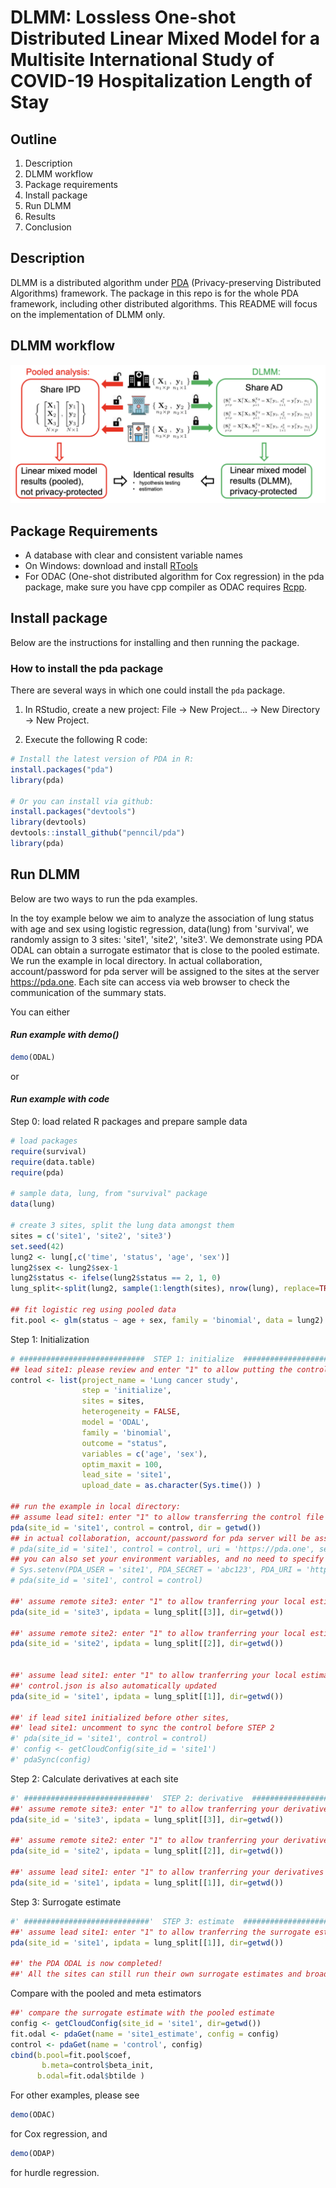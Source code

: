 
DLMM: Lossless One-shot Distributed Linear Mixed Model for a Multisite International Study of COVID-19 Hospitalization Length of Stay
==============================================


## Outline
1. Description
2. DLMM workflow
3. Package requirements
4. Install package
5. Run DLMM 
6. Results
7. Conclusion

## Description
DLMM is a distributed algorithm under [PDA](https://github.com/Penncil/pda) (Privacy-preserving Distributed Algorithms) framework. The package in this repo is for the whole PDA framework, including other distributed algorithms. This README will focus on the implementation of DLMM only.

## DLMM workflow
![](workflow.png)

## Package Requirements
- A database with clear and consistent variable names
- On Windows: download and install [RTools](http://cran.r-project.org/bin/windows/Rtools/) 
- For ODAC (One-shot distributed algorithm for Cox regression) in the pda package, make sure you have cpp compiler as ODAC requires [Rcpp](https://cran.r-project.org/web/packages/Rcpp/vignettes/Rcpp-FAQ.pdf).


## Install package

Below are the instructions for installing and then running the package.

### How to install the pda package
There are several ways in which one could install the `pda` package. 

1. In RStudio, create a new project: File -> New Project... -> New Directory -> New Project. 

2. Execute the following R code: 

```r
# Install the latest version of PDA in R:
install.packages("pda")
library(pda)

# Or you can install via github:
install.packages("devtools")
library(devtools)
devtools::install_github("penncil/pda")
library(pda)
```

## Run DLMM 

Below are two ways to run the pda examples. 

In the toy example below we aim to analyze the association of lung status with age and sex using logistic regression, data(lung) from 'survival', we randomly assign to 3 sites: 'site1', 'site2', 'site3'. We demonstrate using PDA ODAL can obtain a surrogate estimator that is close to the pooled estimate. We run the example in local directory. In actual collaboration, account/password for pda server will be assigned to the sites at the server https://pda.one. Each site can access via web browser to check the communication of the summary stats.

You can either 

#### *Run example with demo()*

```r
demo(ODAL)
``` 
or
####  *Run example with code*

Step 0: load related R packages and prepare sample data

```r
# load packages
require(survival)
require(data.table)
require(pda)

# sample data, lung, from "survival" package
data(lung)

# create 3 sites, split the lung data amongst them
sites = c('site1', 'site2', 'site3')
set.seed(42)
lung2 <- lung[,c('time', 'status', 'age', 'sex')]
lung2$sex <- lung2$sex-1
lung2$status <- ifelse(lung2$status == 2, 1, 0)
lung_split<-split(lung2, sample(1:length(sites), nrow(lung), replace=TRUE))

## fit logistic reg using pooled data
fit.pool <- glm(status ~ age + sex, family = 'binomial', data = lung2)

``` 
Step 1: Initialization

```r
# ############################  STEP 1: initialize  ###############################
## lead site1: please review and enter "1" to allow putting the control file to the server
control <- list(project_name = 'Lung cancer study',
                step = 'initialize',
                sites = sites,
                heterogeneity = FALSE,
                model = 'ODAL',
                family = 'binomial',
                outcome = "status",
                variables = c('age', 'sex'),
                optim_maxit = 100,
                lead_site = 'site1',
                upload_date = as.character(Sys.time()) )

## run the example in local directory:
## assume lead site1: enter "1" to allow transferring the control file
pda(site_id = 'site1', control = control, dir = getwd())
## in actual collaboration, account/password for pda server will be assigned, thus:
# pda(site_id = 'site1', control = control, uri = 'https://pda.one', secret='abc123')
## you can also set your environment variables, and no need to specify them in pda:
# Sys.setenv(PDA_USER = 'site1', PDA_SECRET = 'abc123', PDA_URI = 'https://pda.one')
# pda(site_id = 'site1', control = control)

##' assume remote site3: enter "1" to allow tranferring your local estimate
pda(site_id = 'site3', ipdata = lung_split[[3]], dir=getwd())

##' assume remote site2: enter "1" to allow tranferring your local estimate
pda(site_id = 'site2', ipdata = lung_split[[2]], dir=getwd())


##' assume lead site1: enter "1" to allow tranferring your local estimate
##' control.json is also automatically updated
pda(site_id = 'site1', ipdata = lung_split[[1]], dir=getwd())

##' if lead site1 initialized before other sites,
##' lead site1: uncomment to sync the control before STEP 2
#' pda(site_id = 'site1', control = control)
#' config <- getCloudConfig(site_id = 'site1')
#' pdaSync(config)
``` 
Step 2: Calculate derivatives at each site

```r
#' ############################'  STEP 2: derivative  ###############################
##' assume remote site3: enter "1" to allow tranferring your derivatives
pda(site_id = 'site3', ipdata = lung_split[[3]], dir=getwd())

##' assume remote site2: enter "1" to allow tranferring your derivatives
pda(site_id = 'site2', ipdata = lung_split[[2]], dir=getwd())

##' assume lead site1: enter "1" to allow tranferring your derivatives
pda(site_id = 'site1', ipdata = lung_split[[1]], dir=getwd())
``` 
Step 3: Surrogate estimate

```r
#' ############################'  STEP 3: estimate  ###############################
##' assume lead site1: enter "1" to allow tranferring the surrogate estimate
pda(site_id = 'site1', ipdata = lung_split[[1]], dir=getwd())

##' the PDA ODAL is now completed!
##' All the sites can still run their own surrogate estimates and broadcast them.

``` 
Compare with the pooled and meta estimators

```r
##' compare the surrogate estimate with the pooled estimate
config <- getCloudConfig(site_id = 'site1', dir=getwd())
fit.odal <- pdaGet(name = 'site1_estimate', config = config)
control <- pdaGet(name = 'control', config)
cbind(b.pool=fit.pool$coef,
	   b.meta=control$beta_init,
      b.odal=fit.odal$btilde )

```

For other examples, please see 

```r
demo(ODAC)
```
for Cox regression, and 
 
```r
demo(ODAP)
```
for hurdle regression.




